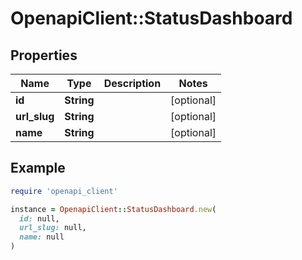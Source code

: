 # OpenapiClient::StatusDashboard

## Properties

| Name | Type | Description | Notes |
| ---- | ---- | ----------- | ----- |
| **id** | **String** |  | [optional] |
| **url_slug** | **String** |  | [optional] |
| **name** | **String** |  | [optional] |

## Example

```ruby
require 'openapi_client'

instance = OpenapiClient::StatusDashboard.new(
  id: null,
  url_slug: null,
  name: null
)
```

